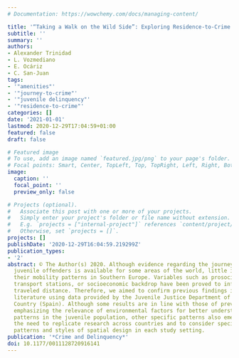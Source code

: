 ```yaml
---
# Documentation: https://wowchemy.com/docs/managing-content/

title: '“Taking a Walk on the Wild Side”: Exploring Residence-to-Crime in Juveniles'
subtitle: ''
summary: ''
authors:
- Alexander Trinidad
- L. Vozmediano
- E. Ocáriz
- C. San-Juan
tags:
- '"amenities"'
- '"journey-to-crime"'
- '"juvenile delinquency"'
- '"residence-to-crime"'
categories: []
date: '2021-01-01'
lastmod: 2020-12-29T17:04:59+01:00
featured: false
draft: false

# Featured image
# To use, add an image named `featured.jpg/png` to your page's folder.
# Focal points: Smart, Center, TopLeft, Top, TopRight, Left, Right, BottomLeft, Bottom, BottomRight.
image:
  caption: ''
  focal_point: ''
  preview_only: false

# Projects (optional).
#   Associate this post with one or more of your projects.
#   Simply enter your project's folder or file name without extension.
#   E.g. `projects = ["internal-project"]` references `content/project/deep-learning/index.md`.
#   Otherwise, set `projects = []`.
projects: []
publishDate: '2020-12-29T16:04:59.219299Z'
publication_types:
- '2'
abstract: © The Author(s) 2020. Although evidence regarding the journey-to-crime in
  juvenile offenders is available for some areas of the world, little is known about
  their mobility patterns in Southern Europe. Variables such as prosocial facilities,
  transport stations, or socioeconomic backdrop have been proved to influence the
  traveled distance. Therefore, we aimed to confirm previous findings in the journey-to-crime
  literature using data provided by the Juvenile Justice Department of the Basque
  Country (Spain). Although some results are in line with those of previous studies,
  emphasizing the relevance of environmental factors for better understanding crime
  patterns in the juvenile population, other specific patterns also emerged that suggest
  the need to replicate research across countries and to consider specific behavior
  patterns and styles of spatial design in each study setting.
publication: '*Crime and Delinquency*'
doi: 10.1177/0011128720916141
---
```

